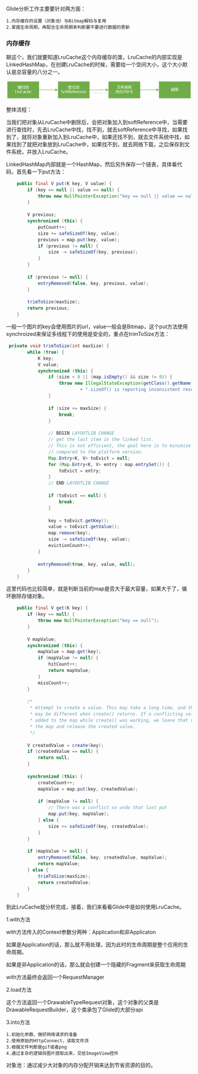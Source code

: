 Glide分析工作主要要针对两方面：

    1.内存缓存的设置（对象池）与Bitmap解码与复用
    2.掌握生命周期，再配合生命周期来判断要不要进行数据的更新

### 内存缓存

聊这个，我们就要知道LruCache这个内存缓存的类，LruCache的内部实现是LinkedHashMap，在创建LruCache的时候，需要给一个空间大小，这个大小默认是总容量的八分之一。

![lrucache](./image/lrucache_structure.png)

整体流程：

当我们把对象从LruCache中删除后，会把对象加入到softReference中，当需要进行查找时，先去LruCache中找，找不到，就去softReference中寻找，如果找到了，就将对象重新加入到LruCache中，如果还找不到，就去文件系统中找，如果找到了就把对象放到LruCache中，如果找不到，就去网络下载，之后保存到文件系统，并放入LruCache。

LinkedHashMap内部就是一个HashMap，然后另外保存一个链表，具体看代码，首先看一下put方法：

```java
    public final V put(K key, V value) {
        if (key == null || value == null) {
            throw new NullPointerException("key == null || value == null");
        }

        V previous;
        synchronized (this) {
            putCount++;
            size += safeSizeOf(key, value);
            previous = map.put(key, value);
            if (previous != null) {
                size -= safeSizeOf(key, previous);
            }
        }

        if (previous != null) {
            entryRemoved(false, key, previous, value);
        }

        trimToSize(maxSize);
        return previous;
    }

```
一般一个图片的key会使用图片的url，value一般会是Bitmap，这个put方法使用synchroized来保证多线程下的使用是安全的，重点在trimToSize方法：
```java
 private void trimToSize(int maxSize) {
        while (true) {
            K key;
            V value;
            synchronized (this) {
                if (size < 0 || (map.isEmpty() && size != 0)) {
                    throw new IllegalStateException(getClass().getName()
                            + ".sizeOf() is reporting inconsistent results!");
                }

                if (size <= maxSize) {
                    break;
                }

                // BEGIN LAYOUTLIB CHANGE
                // get the last item in the linked list.
                // This is not efficient, the goal here is to minimize the changes
                // compared to the platform version.
                Map.Entry<K, V> toEvict = null;
                for (Map.Entry<K, V> entry : map.entrySet()) {
                    toEvict = entry;
                }
                // END LAYOUTLIB CHANGE

                if (toEvict == null) {
                    break;
                }

                key = toEvict.getKey();
                value = toEvict.getValue();
                map.remove(key);
                size -= safeSizeOf(key, value);
                evictionCount++;
            }

            entryRemoved(true, key, value, null);
        }
    }
```
这里代码也比较简单，就是判断当前的map是否大于最大容量，如果大于了，循环删除存储对象。

```java
    public final V get(K key) {
        if (key == null) {
            throw new NullPointerException("key == null");
        }

        V mapValue;
        synchronized (this) {
            mapValue = map.get(key);
            if (mapValue != null) {
                hitCount++;
                return mapValue;
            }
            missCount++;
        }

        /*
         * Attempt to create a value. This may take a long time, and the map
         * may be different when create() returns. If a conflicting value was
         * added to the map while create() was working, we leave that value in
         * the map and release the created value.
         */

        V createdValue = create(key);
        if (createdValue == null) {
            return null;
        }

        synchronized (this) {
            createCount++;
            mapValue = map.put(key, createdValue);

            if (mapValue != null) {
                // There was a conflict so undo that last put
                map.put(key, mapValue);
            } else {
                size += safeSizeOf(key, createdValue);
            }
        }

        if (mapValue != null) {
            entryRemoved(false, key, createdValue, mapValue);
            return mapValue;
        } else {
            trimToSize(maxSize);
            return createdValue;
        }
    }
```

到此LruCache就分析完成，接着，我们来看看Glide中是如何使用LruCache。

1.with方法

with方法传入的Context参数分两种：Application和非Applicaton

如果是Application的话，那么就不用处理，因为此时的生命周期是整个应用的生命周期。

如果是非Application的话，那么就会创建一个隐藏的Fragment来获取生命周期

with方法最终会返回一个RequestManager

2.load方法

这个方法返回一个DrawableTypeRequest对象，这个对象的父类是DrawableRequestBuilder，这个类承包了Glide的大部分api

3.into方法

    1.初始化参数，做好网络请求的准备
    2.使用原始的HttpConnect，读取文件流
    3.根据文件判断是gif或者png
    4.通过复杂的逻辑将图片提取出来，交给ImageView控件


对象池：通过减少大对象的内存分配开销来达到节省资源的目的。
